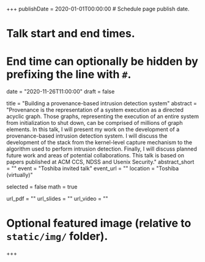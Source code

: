 +++
publishDate = 2020-01-01T00:00:00  # Schedule page publish date.

# Talk start and end times.
#   End time can optionally be hidden by prefixing the line with `#`.
date = "2020-11-26T11:00:00"
draft = false

title = "Building a provenance-based intrusion detection system"
abstract = "Provenance is the representation of a system execution as a directed acyclic graph. Those graphs, representing the execution of an entire system from initialization to shut down, can be comprised of millions of graph elements. In this talk, I will present my work on the development of a provenance-based intrusion detection system. I will discuss the development of the stack from the kernel-level capture mechanism to the algorithm used to perform intrusion detection. Finally, I will discuss planned future work and areas of potential collaborations. This talk is based on papers published at ACM CCS, NDSS and Usenix Security."
abstract_short = ""
event = "Toshiba invited talk"
event_url = ""
location = "Toshiba (virtually)"

selected = false
math = true

url_pdf = ""
url_slides = ""
url_video = ""

# Optional featured image (relative to `static/img/` folder).

+++
